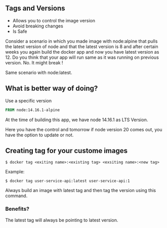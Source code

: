 ## Tags and Versions

- Allows you to control the image version
- Avoid breaking changes 
- Is Safe

Consider a scenario in which you made image with node:alpine that pulls the latest version of node and that the latest version is 8 and after certain weeks you again build the docker app and now you have latest version as 12. Do you think that your app will run same as it was running on previous version. No. It might break !

Same scenario with node:latest.

## What is better way of doing?

Use a specific version

```Dockerfile
FROM node:14.16.1-alpine
```
At the time of building this app, we have node 14.16.1 as LTS Version.

Here you have the control and tomorrow if node version 20 comes out, you have the option to update or not.


## Creating tag for your custome images

```shell
$ docker tag <exiting name>:<existing tag> <exsiting name>:<new tag>
```

Example:

```shell
$ docker tag user-service-api:latest user-service-api:1
```
Always build an image with latest tag and then tag the version using this command.

### Benefits?

The latest tag will always be pointing to latest version.

